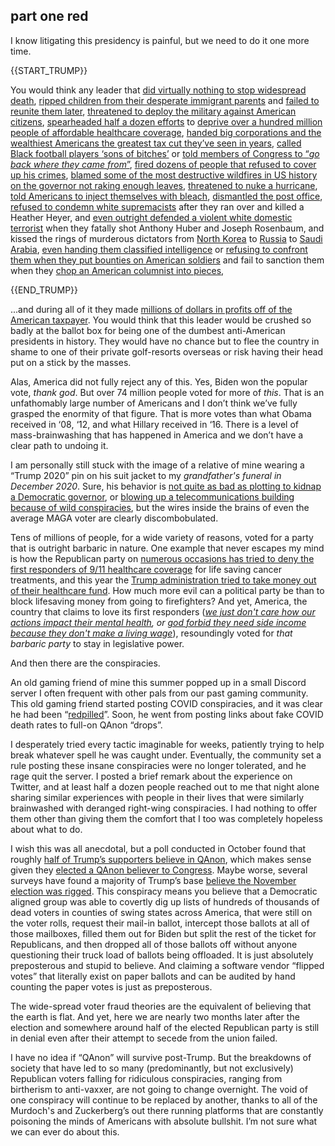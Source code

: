 ## <span>part one</span> red

I know litigating this presidency is painful, but we need to do it one more time.

{{START_TRUMP}}

You would think any leader that [did virtually nothing to stop widespread death](https://www.vox.com/2020/6/8/21242003/trump-failed-coronavirus-response), [ripped children from their desperate immigrant parents](https://www.theguardian.com/us-news/2018/jun/18/why-are-families-being-separated-at-the-us-border-explainer) and [failed to reunite them later](https://www.theguardian.com/us-news/2020/oct/21/trump-separation-policy-545-children-parents-still-not-found), [threatened to deploy the military against American citizens](https://apnews.com/article/a2797b342b4fc509e43f404817a56aa9), [spearheaded half a dozen efforts](https://www.brookings.edu/blog/fixgov/2020/10/09/six-ways-trump-has-sabotaged-the-affordable-care-act/) to [deprive over a hundred million people of affordable healthcare coverage](https://www.nytimes.com/2019/05/01/health/unconstitutional-trump-aca.html), [handed big corporations and the wealthiest Americans the greatest tax cut they’ve seen in years](https://www.npr.org/2019/12/20/789540931/2-years-later-trump-tax-cuts-have-failed-to-deliver-on-gops-promises), [called Black football players ‘sons of bitches’](https://www.theguardian.com/sport/2017/sep/22/donald-trump-nfl-national-anthem-protests) or [told members of Congress to “*go back where they came from*”](https://twitter.com/realDonaldTrump/status/1150381395078000643), [fired dozens of people that refused to cover up his crimes](https://www.politico.com/story/2018/05/03/trump-fire-comey-reason-rudy-giuliani-566043), [blamed some of the most destructive wildfires in US history on the governor not raking enough leaves](https://www.politico.com/states/california/story/2020/08/20/trump-blames-california-for-wildfires-tells-state-you-gotta-clean-your-floors-1311059), [threatened to nuke a hurricane](https://www.axios.com/trump-nuclear-bombs-hurricanes-97231f38-2394-4120-a3fa-8c9cf0e3f51c.html), [told Americans to inject themselves with bleach](https://www.youtube.com/watch?v=zicGxU5MfwE), [dismantled the post office](https://abcnews.go.com/Politics/photos-show-mail-sorting-machines-parts-us-postal/story?id=72468917), [refused to condemn white supremacists](https://www.usatoday.com/story/news/politics/2019/04/26/trump-says-both-sides-charlottesville-remark-said-perfectly/3586024002/) after they ran over and killed a Heather Heyer, and [even outright defended a violent white domestic terrorist](https://www.npr.org/sections/live-updates-protests-for-racial-justice/2020/08/31/908137377/trump-defends-kenosha-shooting-suspect) when they fatally shot Anthony Huber and Joseph Rosenbaum, and kissed the rings of murderous dictators from [North Korea](https://www.youtube.com/watch?v=F_k0PJgxP_s) to [Russia](https://www.politico.com/story/2019/06/28/trump-putin-relationship-g20-1386490) to [Saudi Arabia](https://www.nbcnews.com/storyline/trump-s-first-foreign-trip/donald-trump-lands-saudi-arabia-first-overseas-visit-presidency-n762126), [even handing them classified intelligence](https://www.washingtonpost.com/world/national-security/trump-revealed-highly-classified-information-to-russian-foreign-minister-and-ambassador/2017/05/15/530c172a-3960-11e7-9e48-c4f199710b69_story.html) or [refusing to confront them when they put bounties on American soldiers](https://www.nytimes.com/2020/07/29/us/politics/trump-putin-bounties.html) and fail to sanction them when they [chop an American columnist into pieces](https://www.businessinsider.com/trump-woodward-i-saved-his-ass-mbs-khashoggi-rage-2020-9),

{{END_TRUMP}}

...and during all of it they made [millions of dollars in profits off of the American taxpayer](https://www.washingtonpost.com/politics/ballrooms-candles-and-luxury-cottages-during-trumps-term-millions-of-government-and-gop-dollars-have-flowed-to-his-propertiesmar-a-lago-charged-the-government-3-apiece-for-glasses-of-water-for-trump-and-the-japanese-leader/2020/10/27/186f20a2-1469-11eb-bc10-40b25382f1be_story.html). You would think that this leader would be crushed so badly at the ballot box for being one of the dumbest anti-American presidents in history. They would have no chance but to flee the country in shame to one of their private golf-resorts overseas or risk having their head put on a stick by the masses.

Alas, America did not fully reject any of this. Yes, Biden won the popular vote, *thank god*. But over 74 million people voted for more of *this*. That is an unfathomably large number of Americans and I don’t think we’ve fully grasped the enormity of that figure. That is more votes than what Obama received in ‘08, ‘12, and what Hillary received in ‘16. There is a level of mass-brainwashing that has happened in America and we don’t have a clear path to undoing it.

I am personally still stuck with the image of a relative of mine wearing a “Trump 2020” pin on his suit jacket to my *grandfather's funeral in December 2020*. Sure, his behavior is [not quite as bad as plotting to kidnap a Democratic governor](https://www.nytimes.com/2020/10/08/us/gretchen-whitmer-michigan-militia.html), or [blowing up a telecommunications building because of wild conspiracies](https://www.tennessean.com/story/news/crime/2020/12/30/nashville-chirstmas-bombing-conspiracy-theories/4075566001/), but the wires inside the brains of even the average MAGA voter are clearly discombobulated.

Tens of millions of people, for a wide variety of reasons, voted for a party that is outright barbaric in nature. One example that never escapes my mind is how the Republican party on [numerous occasions has tried to deny the first responders of 9/11 healthcare coverage](https://nymag.com/intelligencer/2019/06/how-lawmakers-protected-and-failed-9-11-first-responders.html) for life saving cancer treatments, and this year the [Trump administration tried to take money out of their healthcare fund](https://www.msn.com/en-us/news/politics/nyc-should-replace-9-11-funds-erroneously-taken-by-treasury-mnuchin-tells-de-blasio/ar-BB19SiF0). How much more evil can a political party be than to block lifesaving money from going to firefighters? And yet, America, the country that claims to love its first responders (*[we just don't care how our actions impact their mental health](https://mhanational.org/mental-health-healthcare-workers-covid-19), or [god forbid they need side income because they don't make a living wage](https://www.rollingstone.com/culture/culture-news/onlyfans-emt-lauren-kwei-1103336/)*), resoundingly voted for *that barbaric party* to stay in legislative power.

And then there are the conspiracies.

An old gaming friend of mine this summer popped up in a small Discord server I often frequent with other pals from our past gaming community. This old gaming friend started posting COVID conspiracies, and it was clear he had been “[redpilled](https://www.wired.com/story/kanye-west-red-pill/)”. Soon, he went from posting links about fake COVID death rates to full-on QAnon “drops”.

I desperately tried every tactic imaginable for weeks, patiently trying to help break whatever spell he was caught under. Eventually, the community set a rule posting these insane conspiracies were no longer tolerated, and he rage quit the server. I posted a brief remark about the experience on Twitter, and at least half a dozen people reached out to me that night alone sharing similar experiences with people in their lives that were similarly brainwashed with deranged right-wing conspiracies. I had nothing to offer them other than giving them the comfort that I too was completely hopeless about what to do.

<AnonLogo />

I wish this was all anecdotal, but a poll conducted in October found that roughly [half of Trump’s supporters believe in QAnon](https://news.yahoo.com/new-yahoo-news-you-gov-poll-half-of-trump-supporters-believe-q-anons-imaginary-claims-124025042.html), which makes sense given they [elected a QAnon believer to Congress](https://www.nytimes.com/2020/11/03/us/politics/qanon-candidates-marjorie-taylor-greene.html). Maybe worse, several surveys have found a majority of Trump’s base [believe the November election was rigged](https://www.reuters.com/article/us-usa-election-poll/half-of-republicans-say-biden-won-because-of-a-rigged-election-reuters-ipsos-poll-idUSKBN27Y1AJ). This conspiracy means you believe that a Democratic aligned group was able to covertly dig up lists of hundreds of thousands of dead voters in counties of swing states across America, that were still on the voter rolls, request their mail-in ballot, intercept those ballots at all of those mailboxes, filled them out for Biden but split the rest of the ticket for Republicans, and then dropped all of those ballots off without anyone questioning their truck load of ballots being offloaded. It is just absolutely preposterous and stupid to believe. And claiming a software vendor “flipped votes” that literally exist on paper ballots and can be audited by hand counting the paper votes is just as preposterous.

The wide-spread voter fraud theories are the equivalent of believing that the earth is flat. And yet, here we are nearly two months later after the election and somewhere around half of the elected Republican party is still in denial even after their attempt to secede from the union failed.

I have no idea if “QAnon” will survive post-Trump. But the breakdowns of society that have led to so many (predominantly, but not exclusively) Republican voters falling for ridiculous conspiracies, ranging from birtherism to anti-vaxxer, are not going to change overnight. The void of one conspiracy will continue to be replaced by another, thanks to all of the Murdoch's and Zuckerberg’s out there running platforms that are constantly poisoning the minds of Americans with absolute bullshit. I’m not sure what we can ever do about this.
